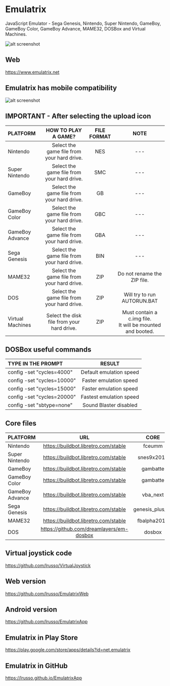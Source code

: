 # Emulatrix

JavaScript Emulator - Sega Genesis, Nintendo, Super Nintendo, GameBoy, GameBoy Color, GameBoy Advance, MAME32, DOSBox and Virtual Machines.

![alt screenshot](https://raw.githubusercontent.com/lrusso/Emulatrix/master/Emulatrix1.png)

## Web

https://www.emulatrix.net

## Emulatrix has mobile compatibility

![alt screenshot](https://raw.githubusercontent.com/lrusso/Emulatrix/master/Emulatrix2.png)


## IMPORTANT - After selecting the upload icon

| PLATFORM  | HOW TO PLAY A GAME?  | FILE FORMAT | NOTE |
| :------------ |:---------------:| :-----:| :-----:|
| Nintendo | Select the game file from your hard drive. | NES | --- | 
| Super Nintendo | Select the game file from your hard drive. | SMC | --- |
| GameBoy | Select the game file from your hard drive. | GB | --- |
| GameBoy Color | Select the game file from your hard drive. | GBC | --- |
| GameBoy Advance | Select the game file from your hard drive. | GBA | --- |
| Sega Genesis | Select the game file from your hard drive. | BIN | --- |
| MAME32 | Select the game file from your hard drive. | ZIP | Do not rename the ZIP file. |
| DOS | Select the game file from your hard drive. | ZIP | Will try to run AUTORUN.BAT |
| Virtual Machines | Select the disk file from your hard drive. | ZIP | Must contain a c.img file.<br/>It will be mounted and booted. |

## DOSBox useful commands

| TYPE IN THE PROMPT  | RESULT  |
| :------------ |:---------------:|
| config -set "cycles=4000" | Default emulation speed |
| config -set "cycles=10000" | Faster emulation speed |
| config -set "cycles=15000" | Faster emulation speed |
| config -set "cycles=20000" | Fastest emulation speed |
| config -set "sbtype=none" | Sound Blaster disabled |

## Core files

| PLATFORM  | URL  | CORE |
| :------------ |:---------------:| :-----:|
| Nintendo | https://buildbot.libretro.com/stable | fceumm |
| Super Nintendo | https://buildbot.libretro.com/stable | snes9x2010 |
| GameBoy | https://buildbot.libretro.com/stable | gambatte |
| GameBoy Color | https://buildbot.libretro.com/stable | gambatte |
| GameBoy Advance | https://buildbot.libretro.com/stable | vba_next |
| Sega Genesis | https://buildbot.libretro.com/stable | genesis_plus_gx |
| MAME32 | https://buildbot.libretro.com/stable | fbalpha2012 |
| DOS | https://github.com/dreamlayers/em-dosbox | dosbox |

## Virtual joystick code

https://github.com/lrusso/VirtualJoystick

## Web version

https://github.com/lrusso/EmulatrixWeb

## Android version

https://github.com/lrusso/EmulatrixApp

## Emulatrix in Play Store

https://play.google.com/store/apps/details?id=net.emulatrix

## Emulatrix in GitHub

https://lrusso.github.io/EmulatrixApp
